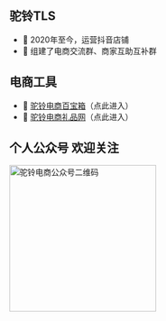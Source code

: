 
<!--
**lexsaints/lexsaints** is a ✨ _special_ ✨ repository because its `README.md` (this file) appears on your GitHub profile.
-->

## 驼铃TLS

- 💬 2020年至今，运营抖音店铺
- 💬 组建了电商交流群、商家互助互补群

## 电商工具
- 💬 [驼铃电商百宝箱](https://tls-toolbox.pages.dev/)（点此进入）
- 💬 [驼铃电商礼品网](http://tb.88daifa.com)（点此进入）

## 个人公众号 欢迎关注

<img align="left" alt="驼铃电商公众号二维码" title="驼铃电商公众号" src="https://github.com/TLS-802/TLS/blob/main/gzh.png" width="260" loading="lazy" />
